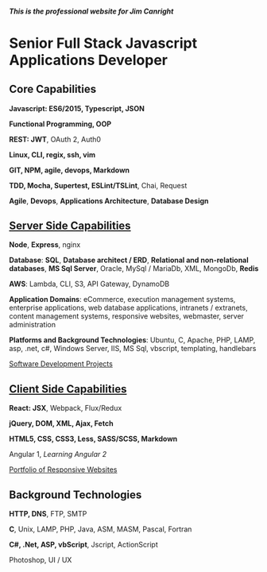 ##### This is the professional website for **Jim Canright**

# Senior Full Stack Javascript Applications Developer

## Core Capabilities

**Javascript: ES6/2015, Typescript, JSON**

**Functional Programming, OOP**

**REST: JWT**, OAuth 2, Auth0

**Linux, CLI, regix, ssh, vim**

**GIT, NPM, agile, devops, Markdown**

**TDD, Mocha, Supertest, ESLint/TSLint**, Chai, Request

**Agile**, **Devops**, **Applications Architecture**, **Database Design**

## [Server Side Capabilities](/server-side.hmd)

**Node**, **Express**, nginx

**Database**: **SQL**, **Database architect / ERD**, **Relational and non-relational databases**, **MS Sql Server**, Oracle, MySql / MariaDb, XML, MongoDb, **Redis**

**AWS**: Lambda, CLI, S3, API Gateway, DynamoDB

**Application Domains**: eCommerce, execution management systems, enterprise applications, web database applications, intranets / extranets, content management systems, responsive websites, webmaster, server administration

**Platforms and Background Technologies**: Ubuntu, C, Apache, PHP, LAMP, asp, .net, c#, Windows Server, IIS, MS Sql, vbscript, templating, handlebars

[Software Development Projects](/projects.hmd)

## [Client Side Capabilities](/client-side.hmd)

**React: JSX**, Webpack, Flux/Redux

**jQuery, DOM, XML, Ajax, Fetch**

**HTML5, CSS, CSS3, Less, SASS/SCSS, Markdown**

Angular 1, *Learning Angular 2*

[Portfolio of Responsive Websites](/portfolio.hmd)

## Background Technologies

**HTTP, DNS**, FTP, SMTP

**C**, Unix, LAMP, PHP, Java, ASM, MASM, Pascal, Fortran

**C#, .Net, ASP, vbScript**, Jscript, ActionScript

Photoshop, UI / UX
